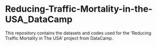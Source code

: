 # Reducing-Traffic-Mortality-in-the-USA_DataCamp
This repository contains the datasets and codes used for the 'Reducing Traffic Mortality in The USA' project from DataCamp.
